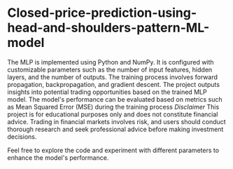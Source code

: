 # Closed-price-prediction-using-head-and-shoulders-pattern-ML-model
The MLP is implemented using Python and NumPy. It is configured with customizable parameters such as the number of input features, hidden layers, and the number of outputs. The training process involves forward propagation, backpropagation, and gradient descent.
The project outputs insights into potential trading opportunities based on the trained MLP model. The model's performance can be evaluated based on metrics such as Mean Squared Error (MSE) during the training process
*Disclaimer*
This project is for educational purposes only and does not constitute financial advice. Trading in financial markets involves risk, and users should conduct thorough research and seek professional advice before making investment decisions.

Feel free to explore the code and experiment with different parameters to enhance the model's performance.
